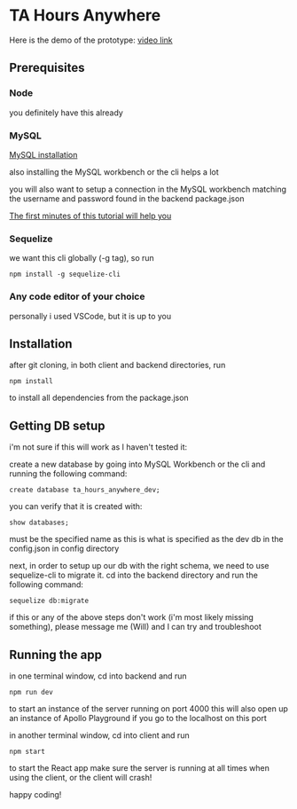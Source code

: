 # TA Hours Anywhere

Here is the demo of the prototype: [video link](https://vimeo.com/496558423)

## Prerequisites

### Node 
 
you definitely have this already

### MySQL

[MySQL installation](https://dev.mysql.com/downloads/mysql/) 

also installing the MySQL workbench or the cli helps a lot

you will also want to setup a connection in the MySQL workbench matching the username and password found in the backend package.json

[The first minutes of this tutorial will help you](https://www.youtube.com/watch?v=7S_tz1z_5bA&t=1075s)

### Sequelize 

we want this cli globally (-g tag), so run 

```
npm install -g sequelize-cli
```

### Any code editor of your choice

personally i used VSCode, but it is up to you
## Installation


after git cloning, in both client and backend directories, run
```
npm install
```
to install all dependencies from the package.json

## Getting DB setup 

i'm not sure if this will work as I haven't tested it:

create a new database by going into MySQL Workbench or the cli and running the following command:

```
create database ta_hours_anywhere_dev;
```

you can verify that it is created with: 

```
show databases;
```

must be the specified name as this is what is specified as the dev db in the config.json in config directory 

next, in order to setup up our db with the right schema, we need to use sequelize-cli to migrate it.
cd into the backend directory and run the following command:

```
sequelize db:migrate
```

if this or any of the above steps don't work (i'm most likely missing something), please message me (Will) and I can try and troubleshoot

## Running the app

in one terminal window, cd into backend and run 
```
npm run dev
```
to start an instance of the server running on port 4000
this will also open up an instance of Apollo Playground if you go to the localhost on this port

in another terminal window, cd into client and run 

```
npm start
```
to start the React app
make sure the server is running at all times when using the client, or the client will crash!

happy coding!
